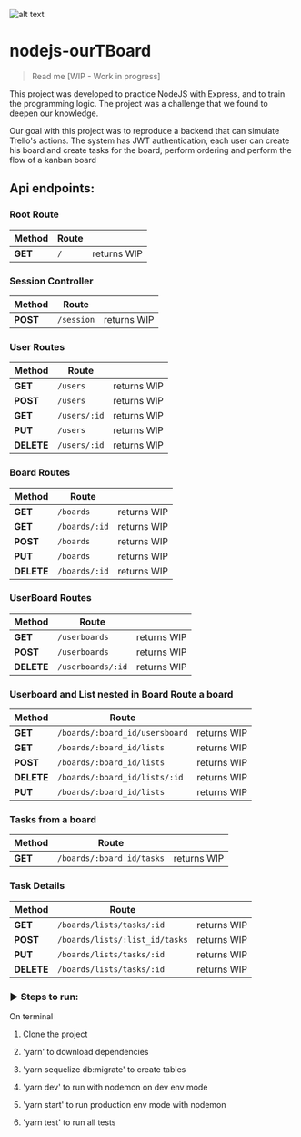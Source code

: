 ![alt text](https://image.flaticon.com/icons/png/128/919/919825.png 'Logo Node')

# nodejs-ourTBoard

> Read me [WIP - Work in progress]

This project was developed to practice NodeJS with Express, and to train the programming logic. The project was a challenge that we found to deepen our knowledge.

Our goal with this project was to reproduce a backend that can simulate Trello's actions. The system has JWT authentication, each user can create his board and create tasks for the board, perform ordering and perform the flow of a kanban board

## Api endpoints:

### Root Route

| Method  | Route |             |
| ------- | ----- | ----------- |
| **GET** | `/`   | returns WIP |

### Session Controller

| Method   | Route      |             |
| -------- | ---------- | ----------- |
| **POST** | `/session` | returns WIP |

### User Routes

| Method     | Route        |             |
| ---------- | ------------ | ----------- |
| **GET**    | `/users`     | returns WIP |
| **POST**   | `/users`     | returns WIP |
| **GET**    | `/users/:id` | returns WIP |
| **PUT**    | `/users`     | returns WIP |
| **DELETE** | `/users/:id` | returns WIP |

### Board Routes

| Method     | Route         |             |
| ---------- | ------------- | ----------- |
| **GET**    | `/boards`     | returns WIP |
| **GET**    | `/boards/:id` | returns WIP |
| **POST**   | `/boards`     | returns WIP |
| **PUT**    | `/boards`     | returns WIP |
| **DELETE** | `/boards/:id` | returns WIP |

### UserBoard Routes

| Method     | Route             |             |
| ---------- | ----------------- | ----------- |
| **GET**    | `/userboards`     | returns WIP |
| **POST**   | `/userboards`     | returns WIP |
| **DELETE** | `/userboards/:id` | returns WIP |

### Userboard and List nested in Board Route a board

| Method     | Route                          |             |
| ---------- | ------------------------------ | ----------- |
| **GET**    | `/boards/:board_id/usersboard` | returns WIP |
| **GET**    | `/boards/:board_id/lists`      | returns WIP |
| **POST**   | `/boards/:board_id/lists`      | returns WIP |
| **DELETE** | `/boards/:board_id/lists/:id`  | returns WIP |
| **PUT**    | `/boards/:board_id/lists`      | returns WIP |

### Tasks from a board

| Method  | Route                     |             |
| ------- | ------------------------- | ----------- |
| **GET** | `/boards/:board_id/tasks` | returns WIP |

### Task Details

| Method     | Route                          |             |
| ---------- | ------------------------------ | ----------- |
| **GET**    | `/boards/lists/tasks/:id`      | returns WIP |
| **POST**   | `/boards/lists/:list_id/tasks` | returns WIP |
| **PUT**    | `/boards/lists/tasks/:id`      | returns WIP |
| **DELETE** | `/boards/lists/tasks/:id`      | returns WIP |

### ▶️ Steps to run:

On terminal

1. Clone the project
2. 'yarn' to download dependencies
3. 'yarn sequelize db:migrate' to create tables

4. 'yarn dev' to run with nodemon on dev env mode
5. 'yarn start' to run production env mode with nodemon
6. 'yarn test' to run all tests

